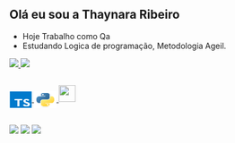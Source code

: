 ## Olá eu sou a Thaynara Ribeiro 

- Hoje Trabalho como Qa
- Estudando Logica de programação, Metodologia Ageil.



 <a href="https://github.com/thaynara">
  <img height="180em" src="https://github-readme-stats.vercel.app/api?username=thaynarp&show_icons=true&theme=dracula&include_all_commits=true&count_private=true"/>
  <img height="180em" src="https://github-readme-stats.vercel.app/api/top-langs/?username=thaynarp&layout=compact&langs_count=7&theme=dracula"/>
</div>

##
 
          
          
  <img align="center" alt="Rafa-Ts" height="30" width="40" src="https://raw.githubusercontent.com/devicons/devicon/master/icons/typescript/typescript-plain.svg">

  <img align="center" alt="thaynara-Python" height="30" width="40" src="https://raw.githubusercontent.com/devicons/devicon/master/icons/python/python-original.svg">
  
  <img src="https://cdn.jsdelivr.net/gh/devicons/devicon/icons/java/java-original.svg" width="30" height="30"/> 
  
          

</div>

##

 
 
  <a href="https://www.instagram.com/rpthaynara/" target="_blank"><img src="https://img.shields.io/badge/-Instagram-%23E4405F?style=for-the-badge&logo=instagram&logoColor=white" target="_blank"></a>
<a href = "mailto:thaytec27@gmail.com"><img src="https://img.shields.io/badge/-Gmail-%23333?style=for-the-badge&logo=gmail&logoColor=white" target="_blank"></a>
  <a href="https://www.linkedin.com/in/rafaella-ballerini-45875016a" target="_blank"><img src="https://img.shields.io/badge/-LinkedIn-%230077B5?style=for-the-badge&logo=linkedin&logoColor=white" target="_blank"></a> 
 
 
 
</div>
